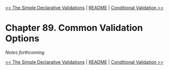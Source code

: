 [&lt;&lt; The Simple Declarative Validations](ch88-the-simple-declarative-validations.md) | [README](README.md) | [Conditional Validation &gt;&gt;](ch90-conditional-validation.md)

# Chapter 89. Common Validation Options

*Notes forthcoming*

[&lt;&lt; The Simple Declarative Validations](ch88-the-simple-declarative-validations.md) | [README](README.md) | [Conditional Validation &gt;&gt;](ch90-conditional-validation.md)